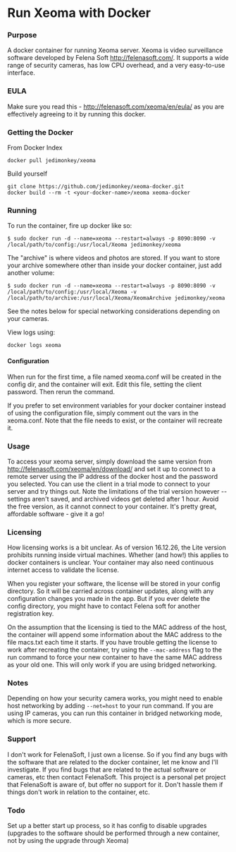 Run Xeoma with Docker
================

### Purpose
A docker container for running Xeoma server. Xeoma is video surveillance software developed by Felena Soft http://felenasoft.com/. It supports a wide range of security cameras, has low CPU overhead, and a very easy-to-use interface.

### EULA
Make sure you read this - http://felenasoft.com/xeoma/en/eula/ as you are effectively agreeing to it by running this docker.

### Getting the Docker
From Docker Index
```
docker pull jedimonkey/xeoma
```

Build yourself
```
git clone https://github.com/jedimonkey/xeoma-docker.git
docker build --rm -t <your-docker-name>/xeoma xeoma-docker
```

### Running
To run the container, fire up docker like so:

```
$ sudo docker run -d --name=xeoma --restart=always -p 8090:8090 -v /local/path/to/config:/usr/local/Xeoma jedimonkey/xeoma
```

The "archive" is where videos and photos are stored. If you want to store your archive somewhere other than inside your docker container, just add another volume:
```
$ sudo docker run -d --name=xeoma --restart=always -p 8090:8090 -v /local/path/to/config:/usr/local/Xeoma -v /local/path/to/archive:/usr/local/Xeoma/XeomaArchive jedimonkey/xeoma
```

See the notes below for special networking considerations depending on your cameras.

View logs using:
```
docker logs xeoma
```

#### Configuration
When run for the first time, a file named xeoma.conf will be created in the config dir, and the container will exit. Edit this file, setting the client password. Then rerun the command.

If you prefer to set environment variables for your docker container instead of using the configuration file, simply comment out the vars in the xeoma.conf. Note that the file needs to exist, or the container will recreate it.

### Usage
To access your xeoma server, simply download the same version from http://felenasoft.com/xeoma/en/download/ and set it up to connect to a remote server using the IP address of the docker host and the password you selected. You can use the client in a trial mode to connect to your server and try things out. Note the limitations of the trial version however -- settings aren't saved, and archived videos get deleted after 1 hour. Avoid the free version, as it cannot connect to your container. It's pretty great, affordable software - give it a go!

### Licensing
How licensing works is a bit unclear. As of version 16.12.26, the Lite version prohibits running inside virtual machines. Whether (and how!) this applies to docker containers is unclear. Your container may also need continuous internet access to validate the license.

When you register your software, the license will be stored in your config directory. So it will be carried across container updates, along with any configuration changes you made in the app. But if you ever delete the config directory, you might have to contact Felena soft for another registration key.

On the assumption that the licensing is tied to the MAC address of the host, the container will append some information about the MAC address to the file macs.txt each time it starts. If you have trouble getting the license to work after recreating the container, try using the `--mac-address` flag to the run command to force your new container to have the same MAC address as your old one. This will only work if you are using bridged networking.

### Notes
Depending on how your security camera works, you might need to enable host networking by adding `--net=host` to your run command. If you are using IP cameras, you can run this container in bridged networking mode, which is more secure.

### Support
I don't work for FelenaSoft, I just own a license.  So if you find any bugs with the software that are related to the docker container, let me know and I'll investigate.  If you find bugs that are related to the actual software or cameras, etc then contact FelenaSoft.  This project is a personal pet project that FelenaSoft is aware of, but offer no support for it.  Don't hassle them if things don't work in relation to the container, etc.

### Todo
Set up a better start up process, so it has config to disable upgrades (upgrades to the software should be performed through a new container, not by using the upgrade through Xeoma)

